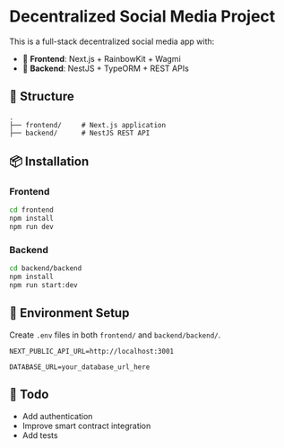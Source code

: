 # Decentralized Social Media Project

This is a full-stack decentralized social media app with:

- 🚀 **Frontend**: Next.js + RainbowKit + Wagmi
- 🔐 **Backend**: NestJS + TypeORM + REST APIs

## 📁 Structure

```
.
├── frontend/     # Next.js application
├── backend/      # NestJS REST API
```

## 📦 Installation

### Frontend

```bash
cd frontend
npm install
npm run dev
```

### Backend

```bash
cd backend/backend
npm install
npm run start:dev
```

## 📄 Environment Setup

Create `.env` files in both `frontend/` and `backend/backend/`.

```
NEXT_PUBLIC_API_URL=http://localhost:3001
```

```
DATABASE_URL=your_database_url_here
```

## 📌 Todo

- Add authentication
- Improve smart contract integration
- Add tests
